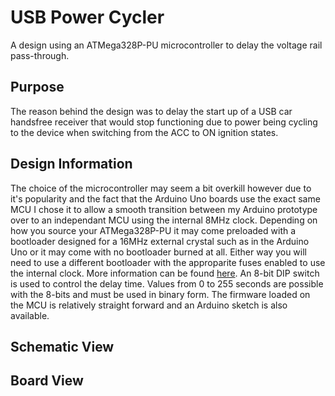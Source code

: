 # USB Power Cycler
A design using an ATMega328P-PU microcontroller to delay the voltage rail pass-through.

## Purpose
The reason behind the design was to delay the start up of a USB car handsfree receiver that would stop functioning due to power being cycling to the device when switching from the ACC to ON ignition states.

## Design Information
The choice of the microcontroller may seem a bit overkill however due to it's popularity and the fact that the Arduino Uno boards use the exact same MCU I chose it to allow a smooth transition between my Arduino prototype over to an independant MCU using the internal 8MHz clock. Depending on how you source your ATMega328P-PU it may come preloaded with a bootloader designed for a 16MHz external crystal such as in the Arduino Uno or it may come with no bootloader burned at all. Either way you will need to use a different bootloader with the approparite fuses enabled to use the internal clock. More information can be found [here](https://www.arduino.cc/en/Tutorial/ArduinoToBreadboard). An 8-bit DIP switch is used to control the delay time. Values from 0 to 255 seconds are possible with the 8-bits and must be used in binary form. The firmware loaded on the MCU is relatively straight forward and an Arduino sketch is also available.

## Schematic View

## Board View






